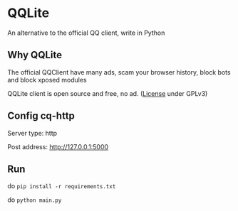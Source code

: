 # QQLite

An alternative to the official QQ client, write in Python

## Why QQLite

The official QQClient have many ads, scam your browser history, block bots and block xposed modules

QQLite client is open source and free, no ad. ([License](LICENSE) under GPLv3)

## Config cq-http

Server type: http

Post address: http://127.0.0.1:5000

## Run

do `pip install -r requirements.txt`

do `python main.py`
